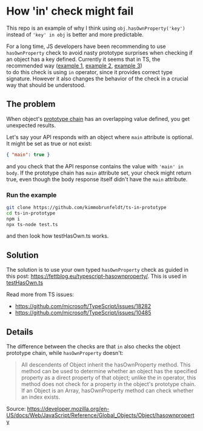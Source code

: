 # How 'in' check might fail

This repo is an example of why I think using `obj.hasOwnProperty('key')`
instead of `'key' in obj` is better and more predictable.

For a long time, JS developers have been recommending to use `hasOwnProperty` check
to avoid nasty prototype surprises when checking if an object has a key defined. 
Currently it seems that in TS, the recommended way ([example 1](https://stackoverflow.com/questions/49707327/typescript-check-if-property-in-object-in-typesafe-way), [example 2](https://www.reddit.com/r/typescript/comments/d3mko0/typescript_still_complains_after_hasownproperty/f042nym/), [example 3](https://stackoverflow.com/questions/58960077/how-to-check-if-a-strongly-typed-object-contains-a-given-key-in-typescript-witho))  
to do this check is using `in`
operator, since it provides correct type signature. However it also changes
the behavior of the check in a crucial way that should be understood.

## The problem

When object's [prototype chain](https://medium.com/@chamikakasun/javascript-prototype-and-prototype-chain-explained-fdc2ec17dd04) has an overlapping value
defined, you get unexpected results.

Let's say your API responds with an object where `main` attribute is optional. It might be set as true or not exist:

```json
{ "main": true }
```

and you check that the API response contains the value with `'main' in body`. If the prototype chain has `main` attribute set, your check
might return true, even though the body response itself didn't have the `main` attribute.

### Run the example

```bash
git clone https://github.com/kimmobrunfeldt/ts-in-prototype
cd ts-in-prototype
npm i
npx ts-node test.ts
``` 

and then look how testHasOwn.ts works.



## Solution

The solution is to use your own typed `hasOwnProperty` check as guided in this post: https://fettblog.eu/typescript-hasownproperty/.
This is used in [testHasOwn.ts](testHasOwn.ts)

Read more from TS issues:

* https://github.com/microsoft/TypeScript/issues/18282
* https://github.com/microsoft/TypeScript/issues/10485



## Details

The difference between the checks are that `in` also checks the object prototype
chain, while `hasOwnProperty` doesn't:

> All descendents of Object inherit the hasOwnProperty method. 
> This method can be used to determine whether an object has the 
> specified property as a direct property of that object; unlike the in 
> operator, this method does not check for a property in the object's prototype 
> chain. If an Object is an Array, hasOwnProperty  method can check whether 
> an index exists.

Source: https://developer.mozilla.org/en-US/docs/Web/JavaScript/Reference/Global_Objects/Object/hasownproperty

